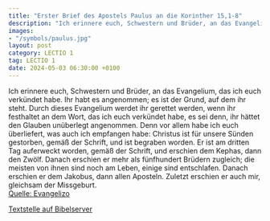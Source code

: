 ```yaml
---
title: "Erster Brief des Apostels Paulus an die Korinther 15,1-8"
description: "Ich erinnere euch, Schwestern und Brüder, an das Evangelium, das ich euch verkündet habe. Ihr habt es angenommen; es ist der Grund, auf dem ihr steht. Durch dieses Evangelium werdet ihr gerettet werden, wenn ihr festhaltet an dem Wort, das ich euch verkündet habe, es sei denn, ih...."
images:
- "/symbols/paulus.jpg"
layout: post
category: LECTIO 1
tag: LECTIO 1
date: 2024-05-03 06:30:00 +0100
---
```

Ich erinnere euch, Schwestern und Brüder, an das Evangelium, das ich euch verkündet habe. Ihr habt es angenommen; es ist der Grund, auf dem ihr steht.
Durch dieses Evangelium werdet ihr gerettet werden, wenn ihr festhaltet an dem Wort, das ich euch verkündet habe, es sei denn, ihr hättet den Glauben unüberlegt angenommen.<!--more-->
Denn vor allem habe ich euch überliefert, was auch ich empfangen habe: Christus ist für unsere Sünden gestorben, gemäß der Schrift,
und ist begraben worden. Er ist am dritten Tag auferweckt worden, gemäß der Schrift,
und erschien dem Kephas, dann den Zwölf.
Danach erschien er mehr als fünfhundert Brüdern zugleich; die meisten von ihnen sind noch am Leben, einige sind entschlafen.
Danach erschien er dem Jakobus, dann allen Aposteln.
Zuletzt erschien er auch mir, gleichsam der Missgeburt.<br>
[Quelle: Evangelizo](https://evangeliumtagfuertag.org/DE/gospel)

[Textstelle auf Bibelserver](https://www.bibleserver.com/EU/1.Korinther15,1-8)
